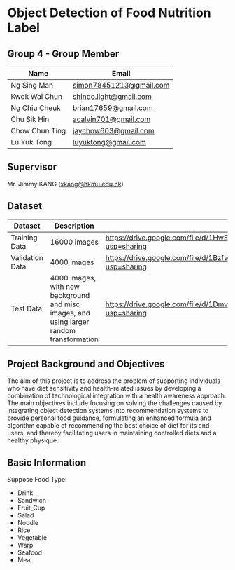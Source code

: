 # Object Detection of Food Nutrition Label

## Group 4 - Group Member
| Name | Email |
| --- | --- |
| Ng Sing Man | simon78451213@gmail.com |
| Kwok Wai Chun | shindo.light@gmail.com |
| Ng Chiu Cheuk | brian17659@gmail.com |
| Chu Sik Hin | acalvin701@gmail.com |
| Chow Chun Ting | jaychow603@gmail.com |
| Lu Yuk Tong | luyuktong@gmail.com |

## Supervisor
Mr. Jimmy KANG (xkang@hkmu.edu.hk)

## Dataset
| Dataset | Description | File | 
| -- | -- | -- |
| Training Data | 16000 images | https://drive.google.com/file/d/1HwEnkcGAbojyMBAgjtRsdpl2rs51Th5U/view?usp=sharing |
| Validation Data | 4000 images | https://drive.google.com/file/d/1BzfwQlHQfW_jAZRO3ChEZ9s40h-5y5FD/view?usp=sharing |
| Test Data | 4000 images, with new background and misc images, and using larger random transformation | https://drive.google.com/file/d/1Dmv40IaUDQy5ZXNWBbU7BXkPswlhlx7J/view?usp=sharing |

## Project Background and Objectives
The aim of this project is to address the problem of supporting individuals who have diet sensitivity and health-related issues by developing a combination of technological integration with a health awareness approach. The main objectives include focusing on solving the challenges caused by integrating object detection systems into recommendation systems to provide personal food guidance, formulating an enhanced formula and algorithm capable of recommending the best choice of diet for its end-users, and thereby facilitating users in maintaining controlled diets and a healthy physique. 

## Basic Information
Suppose Food Type: 
- Drink
- Sandwich
- Fruit_Cup
- Salad
- Noodle
- Rice
- Vegetable
- Warp
- Seafood
- Meat
